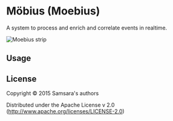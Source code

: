 # Möbius (Moebius)

A system to process and enrich and correlate events in realtime.


![Moebius strip](/doc/images/Moebius_strip.png)


## Usage


## License

Copyright © 2015 Samsara's authors

Distributed under the Apache License v 2.0 (http://www.apache.org/licenses/LICENSE-2.0)
